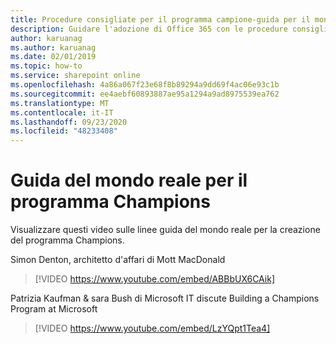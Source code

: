 ```yaml
---
title: Procedure consigliate per il programma campione-guida per il mondo reale
description: Guidare l'adozione di Office 365 con le procedure consigliate del programma Champion
author: karuanag
ms.author: karuanag
ms.date: 02/01/2019
ms.topic: how-to
ms.service: sharepoint online
ms.openlocfilehash: 4a86a067f23e68f8b89294a9dd69f4ac06e93c1b
ms.sourcegitcommit: ee4aebf60893887ae95a1294a9ad8975539ea762
ms.translationtype: MT
ms.contentlocale: it-IT
ms.lasthandoff: 09/23/2020
ms.locfileid: "48233408"
---
```

# <a name="real-world-guidance-for-your-champions-program"></a>Guida del mondo reale per il programma Champions

Visualizzare questi video sulle linee guida del mondo reale per la creazione del programma Champions.  

Simon Denton, architetto d'affari di Mott MacDonald

> [!VIDEO https://www.youtube.com/embed/ABBbUX6CAik]

Patrizia Kaufman & sara Bush di Microsoft IT discute Building a Champions Program at Microsoft

> [!VIDEO https://www.youtube.com/embed/LzYQpt1Tea4]
